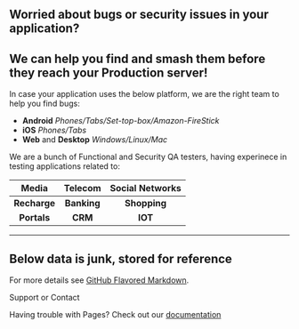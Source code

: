 ## Worried about bugs or security issues in your application? 
## We can help you find and smash them before they reach your Production server!

In case your application uses the below platform, we are the right team to help you find bugs:
- **Android** _Phones/Tabs/Set-top-box/Amazon-FireStick_
- **iOS** _Phones/Tabs_
- **Web** and **Desktop** _Windows/Linux/Mac_



We are a bunch of Functional and Security QA testers, having experinece in testing applications related to:

| Media  | Telecom  | Social Networks |
| :---: | :---: | :---: |
| **Recharge**  | **Banking**  | **Shopping** |
| **Portals** | **CRM** | **IOT** |
    
    
____ 
    
## Below data is junk, stored for reference

For more details see [GitHub Flavored Markdown](https://guides.github.com/features/mastering-markdown/).

Support or Contact

Having trouble with Pages? Check out our [documentation](https://help.github.com/categories/github-pages-basics/)


